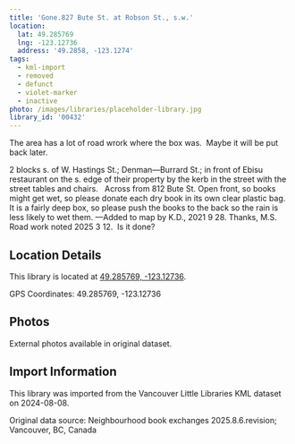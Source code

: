 ```yaml
---
title: 'Gone.827 Bute St. at Robson St., s.w.'
location:
  lat: 49.285769
  lng: -123.12736
  address: '49.2858, -123.1274'
tags:
  - kml-import
  - removed
  - defunct
  - violet-marker
  - inactive
photo: /images/libraries/placeholder-library.jpg
library_id: '00432'
---
```

The area has a lot of road wrork where the box was.  Maybe it will be put back later.  

2 blocks s. of W. Hastings St.; Denman—Burrard St.; in front of Ebisu restaurant on the s. edge of their property by the kerb in the street with the street tables and chairs.  
Across from 812 Bute St.
Open front, so books might get wet, so please donate each dry book in its own clear plastic bag.  
It is a fairly deep box, so please push the books to the back so the rain is less likely to wet them.
—Added to map by K.D., 2021 9 28. Thanks, M.S.
Road work noted 2025 3 12.  Is it done?

## Location Details

This library is located at [49.285769, -123.12736](https://www.google.com/maps?q=49.285769,-123.12736).

GPS Coordinates: 49.285769, -123.12736

## Photos

External photos available in original dataset.

## Import Information

This library was imported from the Vancouver Little Libraries KML dataset on 2024-08-08.

Original data source: Neighbourhood book exchanges 2025.8.6.revision; Vancouver, BC, Canada
